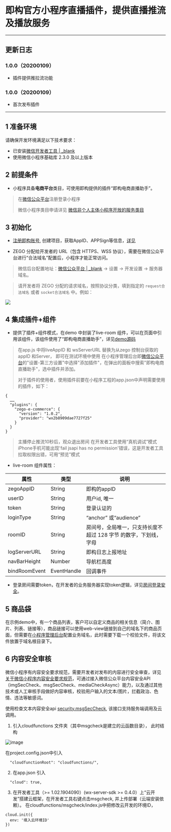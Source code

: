 # 即构官方小程序直播插件，提供直播推流及播放服务
---
## 更新日志

### 1.0.0（20200109）
- 插件提供推拉流功能

### 1.0.0（20200109）
- 首次发布插件

---
## 1 准备环境
请确保开发环境满足以下技术要求： 

* 已安装[微信开发者工具 | _blank](https://mp.weixin.qq.com/debug/wxadoc/dev/devtools/devtools.html?t=2018323)
* 使用微信小程序基础库 2.3.0 及以上版本

## 2 前提条件
* 小程序具备**电商平台**类目，可使用即构提供的插件“即构电商直播助手”。
> 在[微信公众平台](https://mp.weixin.qq.com/)注册登录小程序
>
> 微信小程序类目申请详见 [微信非个人主体小程序开放的服务类目](https://developers.weixin.qq.com/miniprogram/product/material/#%E9%9D%9E%E4%B8%AA%E4%BA%BA%E4%B8%BB%E4%BD%93%E5%B0%8F%E7%A8%8B%E5%BA%8F%E5%BC%80%E6%94%BE%E7%9A%84%E6%9C%8D%E5%8A%A1%E7%B1%BB%E7%9B%AE)

## 3 初始化
* [注册即构账号](https://console.zego.im/),
创建项目，获取AppID、APPSign等信息，[详见](https://doc.zego.im/CN/1122.html)


* ZEGO 分配给开发者的 URL（包含 HTTPS、WSS 协议），需要在微信公众平台进行“合法域名”配置后，小程序才能正常访问。

> 微信后台配置地址：[微信公众平台 | _blank](https://mp.weixin.qq.com/) -> 设置 -> 开发设置 -> 服务器域名。

> 请开发者将 ZEGO 分配的请求域名，按照协议分类，填到指定的 `request合法域名` 或者 `socket合法域名` 中。例如：  

![](https://storage.zego.im/sdk-doc/Pics/MiniProgram/domainconfig.png?v=Mon%20Jan%2020%202020%2011:01:37%20GMT+0800%20(CST))

## 4 集成插件+组件
* 提供了插件+组件模式，在demo 中封装了live-room 组件，可以在页面中引用该组件，该组件使用了“即构电商直播助手”，详见[demo源码](https://github.com/zegodev/zego-e-commerce)
> 在app.js 中将liveAppID 和 wsServerURL 替换为从zego 控制台获取的appID 和Server， 即可在测试环境中使用
> 在小程序管理后台即[微信公众平台](https://mp.weixin.qq.com/)的"设置-第三方设置"中选择"添加插件"，在弹出的面板中搜索"即构电商直播助手"，选中插件并添加。
> 
> 对于插件的使用者，使用插件前要在小程序工程的app.json中声明需要使用的插件，如下：

```
{
  ……
  "plugins": {
    "zego-e-commerce": {
      "version": "1.0.2",
      "provider": "wx2b8909dae7727f25"
    }
  }
}
```
> 主播停止推流10秒后，观众退出房间
> 在开发者工具使用“真机调试”模式iPhone手机可能出现'fail jsapi has no permission'错误，这是开发者工具拉取权限出错，可用“预览”模式

* live-room 组件属性：

属性 | 类型 | 说明 |
---|---|---|
zegoAppID | String | 即构的appID |
userID | String | 用户id, 唯一 |
token | String | 登录认证的 |
loginType | String | “anchor” 或“audience” |
roomID | String | 房间号，全局唯一，只支持长度不超过 128 字节 的数字，下划线，字母 |
logServerURL | String | 即构日志上报地址 |
navBarHeight | Number | 导航栏高度 |
bindRoomEvent | EventHandle | 回调事件 |

* 登录房间需要token，在开发者的业务服务器实现token逻辑，详见[房间登录安全](https://doc.zego.im/CN/387.html#4_1)。

## 5 商品袋

在示例demo中，有一个商品列表，客户可以自定义商品的相关信息（简介、图片、列表、链接等），商品链接可以使用web-view链接到自己的域名下的商品页面，但需要在[小程序管理后台](https://mp.weixin.qq.com/)配置业务域名，此时需要下载一个校验文件，将该文件放置于域名根目录下。




## 6 内容安全审核

微信小程序有内容安全要求规范，需要开发者对发布的内容进行安全审查，详见   [关于微信小程序内容安全要求规范](https://developers.weixin.qq.com/community/develop/doc/00004843288058ed4039d223951401)，可通过接入微信公众平台内容安全API（imgSecCheck、msgSecCheck、mediaCheckAsync）能力，以及通过其他技术或人工审核手段做好内容审核，校验用户输入的文本/图片，拦截政治、色情、违法等敏感词。

使用检查文本内容安全api [security.msgSecCheck](https://developers.weixin.qq.com/miniprogram/dev/api-backend/open-api/sec-check/security.msgSecCheck.html),
该接口支持服务端调用及云调用。

1. 引入cloudfunctions 文件夹（其中msgcheck是建立的云函数目录），
此时结构

![image](http://zego-public.oss-cn-shanghai.aliyuncs.com/sdk-doc/struct.png)

在project.config.json中引入

```
  "cloudfunctionRoot": "cloudfunctions/",
```

2. 在app.json 引入

```
  "cloud": true,
```
3. 在开发者工具（>= 1.02.1904090）(wx-server-sdk >= 0.4.0）上“云开发”搭建云框架，在开发者工具右键点击msgcheck, 并上传部署（云端安装依赖）。
在cloudfunctions/msgcheck/index.js中把修改云开发的环境ID，
```
cloud.init({
  env: '填入云环境ID'
})
```
